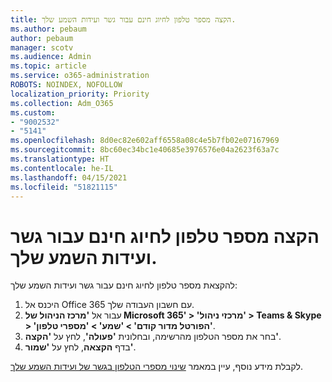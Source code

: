 ```yaml
---
title: הקצה מספר טלפון לחיוג חינם עבור גשר ועידות השמע שלך.
ms.author: pebaum
author: pebaum
manager: scotv
ms.audience: Admin
ms.topic: article
ms.service: o365-administration
ROBOTS: NOINDEX, NOFOLLOW
localization_priority: Priority
ms.collection: Adm_O365
ms.custom:
- "9002532"
- "5141"
ms.openlocfilehash: 8d0ec82e602aff6558a08c4e5b7fb02e07167969
ms.sourcegitcommit: 8bc60ec34bc1e40685e3976576e04a2623f63a7c
ms.translationtype: HT
ms.contentlocale: he-IL
ms.lasthandoff: 04/15/2021
ms.locfileid: "51821115"
---
```

# <a name="assign-a-toll-free-number-to-your-audio-conferencing-bridge"></a>הקצה מספר טלפון לחיוג חינם עבור גשר ועידות השמע שלך.

להקצאת מספר טלפון לחיוג חינם עבור גשר ועידות השמע שלך:

1. היכנס אל Office 365 עם חשבון העבודה שלך.
2. עבור אל **'מרכז הניהול של Microsoft 365' > 'מרכזי ניהול' > Teams & Skype > 'הפורטל מדור קודם' > 'שמע' > 'מספרי טלפון'**.
3. בחר את מספר הטלפון מהרשימה, ובחלונית **'פעולה'**, לחץ על **'הקצה'**.
4. בדף **הקצאה**, לחץ על **'שמור'**.

לקבלת מידע נוסף, עיין במאמר [שינוי מספרי הטלפון בגשר של ועידות השמע שלך](https://docs.microsoft.com/MicrosoftTeams/change-the-phone-numbers-on-your-audio-conferencing-bridge).
